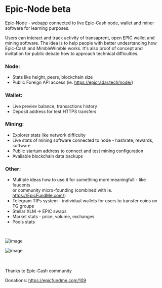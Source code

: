 # Epic-Node beta
Epic-Node - webapp connected to live Epic-Cash node, wallet and miner software for learning purposes.

Users can interact and track activity of transaprent, open EPIC wallet and mining software. 
The idea is to help people with better undesrtanding how Epic-Cash and MimbleWimble works. It's also proof of concept and invitation for public debate how to approach technical difficulties.


### Node:
- Stats like height, peers, blockchain size
- Public Foreign API access (ie. https://epicradar.tech/node/)

### Wallet:
- Live previev balance, transactions history
- Deposit address for test HTTPS transfers

### Mining:
- Explorer stats like network difficulty
- Live stats of mining software connected to node - hashrate, rewards, software
- Public startum address to connect and test mining configuration
- Avaliable blockchain data backups


### Other:
- Multiple ideas how to use it for something more meaningfull - like faucents <br>or community micro-founding (combined with ie. https://EpicFundMe.com/)
- Telegram TIPs system - individual wallets for users to transfer coins on TG groups
- Stellar XLM -> EPIC swaps
- Market stats - price, volume, exchanges
- Pools stats
<br>

![image](https://user-images.githubusercontent.com/53139520/112483628-1ea6c980-8d71-11eb-9a9e-10740e594dc6.png)

![image](https://user-images.githubusercontent.com/53139520/112483763-3e3df200-8d71-11eb-80a1-b873e7ccd26f.png)



<br><br>
Thanks to Epic-Cash community

Donations: https://epicfundme.com/109
